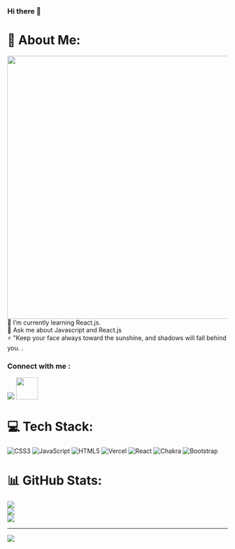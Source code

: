 ### Hi there 👋


# 💫 About Me:

<img align="right" width="600" heigt='200'  src="https://res.cloudinary.com/practicaldev/image/fetch/s--rt5V86sK--/c_limit%2Cf_auto%2Cfl_progressive%2Cq_66%2Cw_880/https://res.cloudinary.com/practicaldev/image/fetch/s--TVrZFUna--/c_limit%252Cf_auto%252Cfl_progressive%252Cq_66%252Cw_880/https://dev-to-uploads.s3.amazonaws.com/uploads/articles/wukog07lt3tvqobbl611.gif">
<br>🌱 I’m currently learning React.js.<br>💬 Ask me about Javascript and React.js<br>⚡ "Keep your face always toward the sunshine, and shadows will fall behind you. .

<h3>Connect with me :</h3>
<a href="https://www.linkedin.com/in/sagar-tiwary-6ba248263/" target="blank"><img src="https://img.freepik.com/premium-vector/linkedin-icon_488108-5.jpg?w=50"/></a>
<a href="https://sagartiwary.github.io/" target="blank"><img width="50" src="https://static.vecteezy.com/system/resources/thumbnails/000/351/686/small/Business__28148_29.jpg?w=50"/></a>


# 💻 Tech Stack:
![CSS3](https://img.shields.io/badge/css3-%231572B6.svg?style=for-the-badge&logo=css3&logoColor=white) ![JavaScript](https://img.shields.io/badge/javascript-%23323330.svg?style=for-the-badge&logo=javascript&logoColor=%23F7DF1E) ![HTML5](https://img.shields.io/badge/html5-%23E34F26.svg?style=for-the-badge&logo=html5&logoColor=white) ![Vercel](https://img.shields.io/badge/vercel-%23000000.svg?style=for-the-badge&logo=vercel&logoColor=white) ![React](https://img.shields.io/badge/react-%2320232a.svg?style=for-the-badge&logo=react&logoColor=%2361DAFB) ![Chakra](https://img.shields.io/badge/chakra-%234ED1C5.svg?style=for-the-badge&logo=chakraui&logoColor=white) ![Bootstrap](https://img.shields.io/badge/bootstrap-%23563D7C.svg?style=for-the-badge&logo=bootstrap&logoColor=white)
# 📊 GitHub Stats:
![](https://github-readme-stats.vercel.app/api?username=sagartiwary&theme=dark&hide_border=false&include_all_commits=true&count_private=false)<br/>
![](https://github-readme-streak-stats.herokuapp.com/?user=sagartiwary&theme=dark&hide_border=false)<br/>
![](https://github-readme-stats.vercel.app/api/top-langs/?username=sagartiwary&theme=dark&hide_border=false&include_all_commits=true&count_private=false&layout=compact)

---
[![](https://visitcount.itsvg.in/api?id=sagartiwary&icon=0&color=0)](https://visitcount.itsvg.in)

<!-- Proudly created with GPRM ( https://gprm.itsvg.in ) -->

